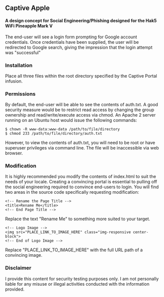 ## Captive Apple
#### A design concept for Social Engineering/Phishing designed for the Hak5 WiFi Pineapple Mark V 
The end-user will see a login form prompting for Google account credentials. Once credentials have been supplied, the user will be redirected to Google search, giving the impression that the login attempt was "successful"
### Installation
Place all three files within the root directory specified by the Captive Portal infusion.
### Permissions
By default, the end-user will be able to see the contents of auth.txt. A good security measure would be to restrict read access by changing the group ownership and read/write/execute access via chmod. An Apache 2 server running on an Ubuntu host would issue the following commands:
```
$ chown -R www-data:www-data /path/to/file/directory
$ chmod 233 /path/to/file/directory/auth.txt
```

However, to view the contents of auth.txt, you will need to be root or have superuser privileges via command line. The file will be inaccessible via web browser.
### Modification
It is highly recommended you modify the contents of index.html to suit the needs of your locale. Creating a convincing portal is essential to pulling off the social engineering required to convince end-users to login. You will find two areas in the source code specifically requesting modification:

```
<!-- Rename the Page Title -->
<title>Rename Me</title>
<!-- End Page Title -->
```
Replace the text "Rename Me" to something more suited to your target.

```
<!-- Logo Image -->
<img src="PLACE_LINK_TO_IMAGE_HERE" class="img-responsive center-block">
<!-- End of Logo Image -->
```
Replace "PLACE_LINK_TO_IMAGE_HERE" with the full URL path of a convincing image.

### Disclaimer
I provide this content for security testing purposes only. I am not personally liable for any misuse or illegal activities conducted with the information provided.
